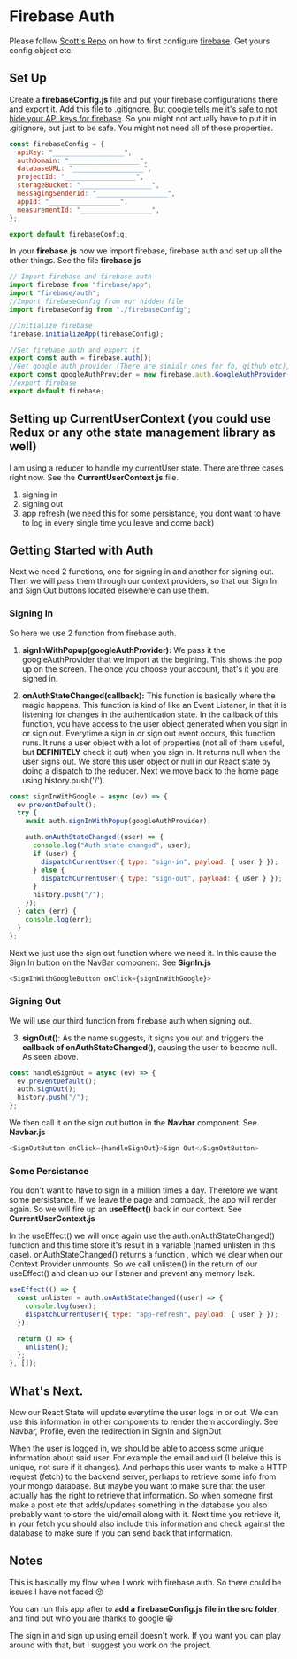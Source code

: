 # Firebase Auth

Please follow [Scott's Repo](https://github.com/cb-i-4/m6-3-dbs--firebase) on how to first configure [firebase](https://firebase.google.com/). Get yours config object etc.

## Set Up

Create a **firebaseConfig.js** file and put your firebase configurations there and export it. Add this file to .gitignore. [But google tells me it's safe to not hide your API keys for firebase](https://stackoverflow.com/questions/37482366/is-it-safe-to-expose-firebase-apikey-to-the-public). So you might not actually have to put it in .gitignore, but just to be safe. You might not need all of these properties.

```javascript
const firebaseConfig = {
  apiKey: "__________________",
  authDomain: "__________________",
  databaseURL: "__________________",
  projectId: "__________________",
  storageBucket: "__________________",
  messagingSenderId: "__________________",
  appId: "__________________",
  measurementId: "__________________",
};

export default firebaseConfig;
```

In your **firebase.js** now we import firebase, firebase auth and set up all the other things. See the file **firebase.js**

```javascript
// Import firebase and firebase auth
import firebase from "firebase/app";
import "firebase/auth";
//Import firebaseConfig from our hidden file
import firebaseConfig from "./firebaseConfig";

//Initialize firebase
firebase.initializeApp(firebaseConfig);

//Set firebase auth and export it
export const auth = firebase.auth();
//Get google auth provider (There are simialr ones for fb, github etc), export it
export const googleAuthProvider = new firebase.auth.GoogleAuthProvider();
//export firebase
export default firebase;
```

## Setting up CurrentUserContext (you could use Redux or any othe state management library as well)

I am using a reducer to handle my currentUser state. There are three cases right now.
See the **CurrentUserContext.js** file.

1. signing in
2. signing out
3. app refresh (we need this for some persistance, you dont want to have to log in every single time you leave and come back)

## Getting Started with Auth

Next we need 2 functions, one for signing in and another for signing out. Then we will pass them through our context providers, so that our Sign In and Sign Out buttons located elsewhere can use them.

### Signing In

So here we use 2 function from firebase auth.

1. **signInWithPopup(googleAuthProvider):** We pass it the googleAuthProvider that we import at the begining. This shows the pop up on the screen. The once you choose your account, that's it you are signed in.

2. **onAuthStateChanged(callback):** This function is basically where the magic happens. This function is kind of like an Event Listener, in that it is listening for changes in the authentication state. In the callback of this function, you have access to the user object generated when you sign in or sign out. Everytime a sign in or sign out event occurs, this function runs. It runs a user object with a lot of properties (not all of them useful, but **DEFINITELY** check it out) when you sign in. It returns null when the user signs out. We store this user object or null in our React state by doing a dispatch to the reducer. Next we move back to the home page using history.push('/').

```javascript
const signInWithGoogle = async (ev) => {
  ev.preventDefault();
  try {
    await auth.signInWithPopup(googleAuthProvider);

    auth.onAuthStateChanged((user) => {
      console.log("Auth state changed", user);
      if (user) {
        dispatchCurrentUser({ type: "sign-in", payload: { user } });
      } else {
        dispatchCurrentUser({ type: "sign-out", payload: { user } });
      }
      history.push("/");
    });
  } catch (err) {
    console.log(err);
  }
};
```

Next we just use the sign out function where we need it. In this cause the Sign In button on the NavBar component. See **SignIn.js**

```javascript
<SignInWithGoogleButton onClick={signInWithGoogle}>
```

### Signing Out

We will use our third function from firebase auth when signing out.

3. **signOut()**: As the name suggests, it signs you out and triggers the **callback of onAuthStateChanged()**, causing the user to become null. As seen above.

```javascript
const handleSignOut = async (ev) => {
  ev.preventDefault();
  auth.signOut();
  history.push("/");
};
```

We then call it on the sign out button in the **Navbar** component. See **Navbar.js**

```javascript
<SignOutButton onClick={handleSignOut}>Sign Out</SignOutButton>
```

### Some Persistance

You don't want to have to sign in a million times a day. Therefore we want some persistance. If we leave the page and comback, the app will render again. So we will fire up an **useEffect()** back in our context. See **CurrentUserContext.js**

In the useEffect() we will once again use the auth.onAuthStateChanged() function and this time store it's result in a variable (named unlisten in this case). onAuthStateChanged() returns a function , which we clear when our Context Provider unmounts. So we call unlisten() in the return of our useEffect() and clean up our listener and prevent any memory leak.

```javascript
useEffect(() => {
  const unlisten = auth.onAuthStateChanged((user) => {
    console.log(user);
    dispatchCurrentUser({ type: "app-refresh", payload: { user } });
  });

  return () => {
    unlisten();
  };
}, []);
```

## What's Next.

Now our React State will update everytime the user logs in or out. We can use this information in other components to render them accordingly. See Navbar, Profile, even the redirection in SignIn and SignOut

When the user is logged in, we should be able to access some unique information about said user. For example the email and uid (I beleive this is unique, not sure if it changes). And perhaps this user wants to make a HTTP request (fetch) to the backend server, perhaps to retrieve some info from your mongo database. But maybe you want to make sure that the user actually has the right to retrieve that information. So when someone first make a post etc that adds/updates something in the database you also probably want to store the uid/email along with it. Next time you retrieve it, in your fetch you should also include this information and check against the database to make sure if you can send back that information.

## Notes

This is basically my flow when I work with firebase auth. So there could be issues I have not faced :stuck_out_tongue_closed_eyes:

You can run this app after to **add a firebaseConfig.js file in the src folder**, and find out who you are thanks to google :grin:

The sign in and sign up using email doesn't work. If you want you can play around with that, but I suggest you work on the project.
